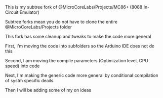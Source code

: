 This is my subtree fork of @MicroCoreLabs/Projects/MC86+ (8088 In-Circuit Emulator)

Subtree forks mean you do not have to clone the entire @MicroCoreLabs/Projects folder

This fork has some cleanup and tweaks to make the code more general

First, I'm moving the code into subfolders so the Arduino IDE does not do this

Second, I am moving the compile parameters (Optimization level, CPU speed) into code

Next, I'm making the generic code more general by conditional compilation of systm specific deails

Then I will be adding some of my on ideas
